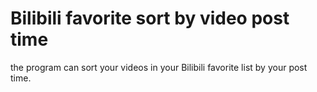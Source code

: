 # Bilibili favorite sort by video post time
 the program can sort your videos in your Bilibili favorite list by your post time.

